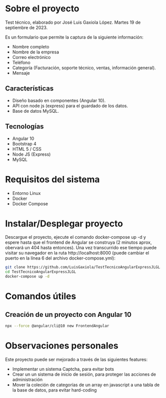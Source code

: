 # Sobre el proyecto
Test técnico, elaborado por José Luis Gaxiola López.
Martes 19 de septiembre de 2023.

Es un formulario que permite la captura de la siguiente información:
- Nombre completo
- Nombre de la empresa
- Correo electrónico
- Teléfono
- Categoría (Facturación, soporte técnico, ventas, información general).
- Mensaje

## Características
- Diseño basado en componentes (Angular 10).
- API con node js (express) para el guardado de los datos.
- Base de datos MySQL.

## Tecnologías
- Angular 10
- Bootstrap 4
- HTML 5 / CSS
- Node JS (Express)
- MySQL

# Requisitos del sistema
- Entorno Linux
- Docker
- Docker Compose

# Instalar/Desplegar proyecto
Descargue el proyecto, ejecute el comando docker-compose up -d y espere hasta que el frontend de Angular se construya (2 minutos aprox, obervará un 404 hasta entonces). Una vez transcurrido ese tiempo puede visitar su navegador en la ruta http://localhost:8000 (puede cambiar el puerto en la línea 6 del archivo docker-compose.yml): 

```sh
git clone https://github.com/LuisGaxiola/TestTecnicoAngularExpressJLGL.git
cd TestTecnicoAngularExpressJLGL
docker-compose up -d
```

# Comandos útiles
## Creación de un proyecto con Angular 10
```sh
npx --force @angular/cli@10 new FrontendAngular
```

# Observaciones personales
Este proyecto puede ser mejorado a través de las siguientes features:

- Implementar un sistema Captcha, para evitar bots
- Crear un un sistema de inicio de sesión, para proteger las acciones de administración
- Mover la coleción de categorías de un array en javascript a una tabla de la base de datos, para evitar hard-coding